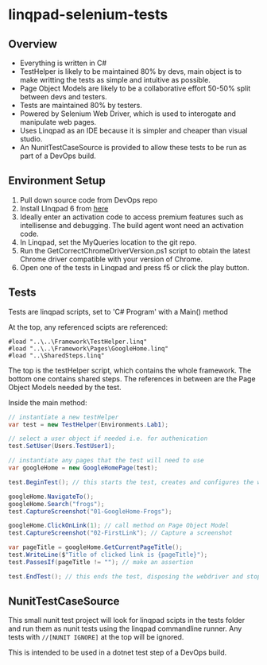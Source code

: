 # linqpad-selenium-tests

## Overview

* Everything is written in C#
* TestHelper is likely to be maintained 80% by devs, main object is to make writting the tests as simple and intuitive as possible.
* Page Object Models are likely to be a collaborative effort 50-50% split between devs and testers.
* Tests are maintained 80% by testers.
* Powered by Selenium Web Driver, which is used to interogate and manipulate web pages.
* Uses Linqpad as an IDE because it is simpler and cheaper than visual studio.
* An NunitTestCaseSource is provided to allow these tests to be run as part of a DevOps build.

## Environment Setup

1. Pull down source code from DevOps repo
2. Install LInqpad 6 from [here](https://www.linqpad.net/LINQPad6.aspx)
3. Ideally enter an activation code to access premium features such as intellisense and debugging. The build agent wont need an activation code.
4. In Linqpad, set the MyQueries location to the git repo.
5. Run the GetCorrectChromeDriverVersion.ps1 script to obtain the latest Chrome driver compatible with your version of Chrome.
6. Open one of the tests in Linqpad and press f5 or click the play button.

## Tests

Tests are linqpad scripts, set to 'C# Program' with a Main() method

At the top, any referenced scipts are referenced:
```
#load "..\..\Framework\TestHelper.linq"
#load "..\..\Framework\Pages\GoogleHome.linq"
#load "..\SharedSteps.linq"
```
The top is the testHelper script, which contains the whole framework.
The bottom one contains shared steps.
The references in between are the Page Object Models needed by the test.

Inside the main method:
```csharp
// instantiate a new testHelper
var test = new TestHelper(Environments.Lab1);

// select a user object if needed i.e. for authenication
test.SetUser(Users.TestUser1);

// instantiate any pages that the test will need to use
var googleHome = new GoogleHomePage(test);

test.BeginTest(); // this starts the test, creates and configures the web driver and starts a stopwatch

googleHome.NavigateTo();	
googleHome.Search("frogs");
test.CaptureScreenshot("01-GoogleHome-Frogs"); 

googleHome.ClickOnLink(1); // call method on Page Object Model
test.CaptureScreenshot("02-FirstLink"); // Capture a screenshot

var pageTitle = googleHome.GetCurrentPageTitle();
test.WriteLine($"Title of clicked link is {pageTitle}");
test.PassesIf(pageTitle != ""); // make an assertion

test.EndTest(); // this ends the test, disposing the webdriver and stopping the stopwatch and writing out the result
```

## NunitTestCaseSource

This small nunit test project will look for linqpad scipts in the tests folder and run them as nunit tests using the linqpad commandline runner. Any tests with `//[NUNIT IGNORE]` at the top will be ignored.

This is intended to be used in a dotnet test step of a DevOps build.